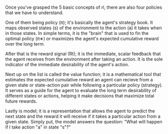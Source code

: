 Once you've grasped the 5 basic concepts of rl, there are also four policies that we have to understand.

One of them being policy (π); it's basically the agent's strategy book. It maps observed states (s) of the environment to the action (a) it takes when in those states. In simple terms, it is the "brain" that is used to fin the optimal policy (π∗) or maximizes the agent's expected cumulative reward over the long term.

After that is the reward signal (Rt); it is the immediate, scalar feedback that the agent receives from the environment after taking an action. It is the sole indicator of the immediate desirability of the agent's action.

Next up on the list is called the value function; it is a mathematical tool that estimates the expected cumulative reward an agent can recieve from a given state or state-action pair while following a particular policy (strategy). It serves as a guide for the agent to evaluate the long term desirability of different states or actions, helping it make decisions that maximize total future rewards.

Lastly is model; it is a representation that allows the agent to predict the next state and the reward it will receive if it takes a particular action from a given state. Simply put, the model answers the question: "What will happen if I take action "a" in state "s"?"
